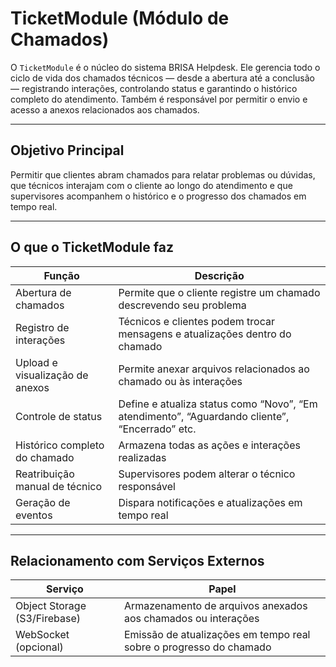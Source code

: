 # TicketModule (Módulo de Chamados)

O `TicketModule` é o núcleo do sistema BRISA Helpdesk. Ele gerencia todo o ciclo de vida dos chamados técnicos — desde a abertura até a conclusão — registrando interações, controlando status e garantindo o histórico completo do atendimento. Também é responsável por permitir o envio e acesso a anexos relacionados aos chamados.

---

## Objetivo Principal

Permitir que clientes abram chamados para relatar problemas ou dúvidas, que técnicos interajam com o cliente ao longo do atendimento e que supervisores acompanhem o histórico e o progresso dos chamados em tempo real.

---

## O que o TicketModule faz

| Função                              | Descrição                                                                 |
|------------------------------------|--------------------------------------------------------------------------|
| Abertura de chamados               | Permite que o cliente registre um chamado descrevendo seu problema       |
| Registro de interações             | Técnicos e clientes podem trocar mensagens e atualizações dentro do chamado |
| Upload e visualização de anexos    | Permite anexar arquivos relacionados ao chamado ou às interações         |
| Controle de status                 | Define e atualiza status como “Novo”, “Em atendimento”, “Aguardando cliente”, “Encerrado” etc. |
| Histórico completo do chamado      | Armazena todas as ações e interações realizadas                          |
| Reatribuição manual de técnico     | Supervisores podem alterar o técnico responsável                         |
| Geração de eventos                 | Dispara notificações e atualizações em tempo real                        |

---

## Relacionamento com Serviços Externos

| Serviço               | Papel                                                                           |
|-----------------------|---------------------------------------------------------------------------------|
| Object Storage (S3/Firebase) | Armazenamento de arquivos anexados aos chamados ou interações            |
| WebSocket (opcional) | Emissão de atualizações em tempo real sobre o progresso do chamado              |
